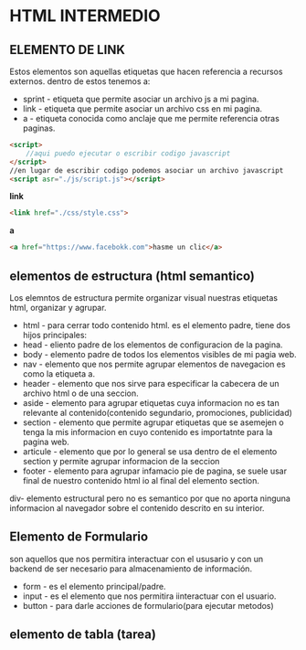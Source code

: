 # HTML INTERMEDIO
## ELEMENTO DE LINK
Estos elementos son aquellas etiquetas que hacen referencia a recursos externos.
dentro de estos tenemos a:
- sprint - etiqueta que permite asociar un archivo js a mi pagina.
- link - etiqueta que permite asociar un archivo css en mi pagina.
- a - etiqueta conocida como anclaje que me permite referencia otras paginas.

```html
<script>
    //aqui puedo ejecutar o escribir codigo javascript
</script>
//en lugar de escribir codigo podemos asociar un archivo javascript
<script asr="./js/script.js"></script>
```

**link**
```html
<link href="./css/style.css">
```
**a**
```html
<a href="https://www.facebokk.com">hasme un clic</a>
```
## elementos de estructura (html semantico)
Los elemntos de estructura permite organizar visual nuestras etiquetas html, organizar y agrupar.
- html - para cerrar  todo contenido html. es el elemento padre, tiene dos hijos principales:
- head - eliento padre de los elementos de configuracion de la pagina.
- body - elemento padre de todos los elementos visibles de mi pagia web.
- nav - elemento que nos permite agrupar elementos de navegacion es como la etiqueta a.
- header - elemento que nos sirve para especificar la cabecera de un archivo html o de una seccion.
- aside - elemento para agrupar etiquetas cuya informacion no es tan relevante al contenido(contenido segundario, promociones, publicidad)
-  section - elemento que permite agrupar etiquetas que se asemejen o tenga la mis informacion en cuyo contenido es importatnte para la pagina web.
-  articule - elemento que por lo general se usa dentro de el  elemento  section y permite agrupar informacion de la seccion
-  footer - elemento para agrupar infamacio pie de pagina, se suele usar final de nuestro contenido html io al final del elemento section.
  
div- elemento estructural pero no es semantico por que no aporta ninguna informacion al navegador sobre el contenido descrito en su interior.
## Elemento de Formulario
son aquellos que nos permitira interactuar con el ususario y con un backend de ser necesario para almacenamiento de información.
- form - es el elemento principal/padre.
- input - es el elemento que nos permitira iinteractuar con el usuario.
- button - para darle acciones de formulario(para ejecutar metodos)
## elemento de tabla (tarea)


